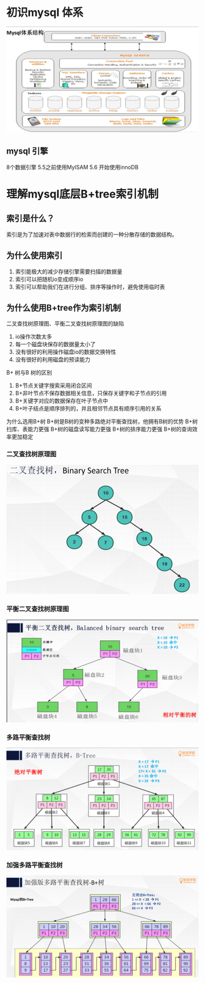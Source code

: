 # 初识mysql 体系

![png](../../../img/mysql体系.png)

## mysql 引擎
8个数据引擎
5.5之前使用MyISAM
5.6 开始使用innoDB

# 理解mysql底层B+tree索引机制

## 索引是什么？
索引是为了加速对表中数据行的检索而创建的一种分散存储的数据结构。

## 为什么使用索引

1. 索引能极大的减少存储引擎需要扫描的数据量
2. 索引可以把随机io变成顺序io
3. 索引可以帮助我们在进行分组、排序等操作时，避免使用临时表

## 为什么使用B+tree作为索引机制

二叉查找树原理图、平衡二叉查找树原理图的缺陷
1. io操作次数太多
2. 每一个磁盘块保存的数据量太小了
3. 没有很好的利用操作磁盘io的数据交换特性
4. 没有很好的利用磁盘的预读能力

B+ 树与B 树的区别
1. B+节点关键字搜索采用闭合区间
2. B+非叶节点不保存数据相关信息，只保存关键字和子节点的引用
3. B+关键字对应的数据保存在叶子节点中
4. B+叶子结点是顺序排列的，并且相邻节点具有顺序引用的关系

为什么选用B+树
B+树是B树的变种多路绝对平衡查找树，他拥有B树的优势
B+树扫库、表能力更强
B+树的磁盘读写能力更强
B+树的排序能力更强
B+树的查询效率更加稳定


### 二叉查找树原理图
![png](../../../img/二叉树.png)

### 平衡二叉查找树原理图
![png](../../../img/平衡二叉查找树.png)

### 多路平衡查找树
![png](../../../img/多路平衡查找树.png)

### 加强多路平衡查找树
![png](../../../img/加强多路平衡查找树.png)